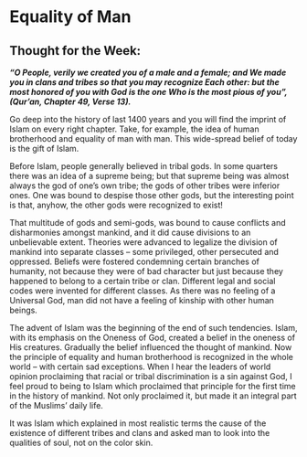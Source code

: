 Equality of Man
===============

Thought for the Week:
---------------------

***“O People, verily we created you of a male and a female; and We made
you in clans and tribes so that you may recognize Each other: but the
most honored of you with God is the one Who is the most pious of you”,
(Qur’an, Chapter 49, Verse 13).***

Go deep into the history of last 1400 years and you will find the
imprint of Islam on every right chapter. Take, for example, the idea of
human brotherhood and equality of man with man. This wide-spread belief
of today is the gift of Islam.

Before Islam, people generally believed in tribal gods. In some quarters
there was an idea of a supreme being; but that supreme being was almost
always the god of one’s own tribe; the gods of other tribes were
inferior ones. One was bound to despise those other gods, but the
interesting point is that, anyhow, the other gods were recognized to
exist!

That multitude of gods and semi-gods, was bound to cause conflicts and
disharmonies amongst mankind, and it did cause divisions to an
unbelievable extent. Theories were advanced to legalize the division of
mankind into separate classes – some privileged, other persecuted and
oppressed. Beliefs were fostered condemning certain branches of
humanity, not because they were of bad character but just because they
happened to belong to a certain tribe or clan. Different legal and
social codes were invented for different classes. As there was no
feeling of a Universal God, man did not have a feeling of kinship with
other human beings.

The advent of Islam was the beginning of the end of such tendencies.
Islam, with its emphasis on the Oneness of God, created a belief in the
oneness of His creatures. Gradually the belief influenced the thought of
mankind. Now the principle of equality and human brotherhood is
recognized in the whole world – with certain sad exceptions. When I hear
the leaders of world opinion proclaiming that racial or tribal
discrimination is a sin against God, I feel proud to being to Islam
which proclaimed that principle for the first time in the history of
mankind. Not only proclaimed it, but made it an integral part of the
Muslims’ daily life.

It was Islam which explained in most realistic terms the cause of the
existence of different tribes and clans and asked man to look into the
qualities of soul, not on the color skin.


